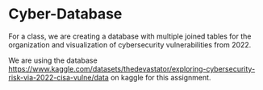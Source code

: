 # Cyber-Database
For a class, we are creating a database with multiple joined tables for the organization and visualization of cybersecurity vulnerabilities from 2022.

We are using the database https://www.kaggle.com/datasets/thedevastator/exploring-cybersecurity-risk-via-2022-cisa-vulne/data on kaggle for this assignment.